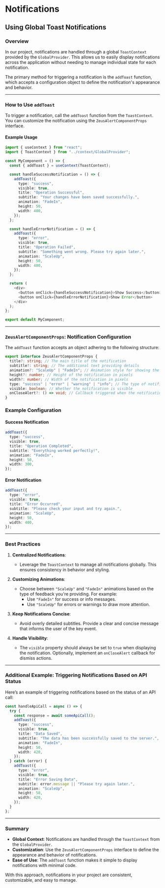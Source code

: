 # Notifications

## Using Global Toast Notifications

### Overview

In our project, notifications are handled through a global `ToastContext` provided by the `GlobalProvider`. This allows us to easily display notifications across the application without needing to manage individual state for each notification.

The primary method for triggering a notification is the `addToast` function, which accepts a configuration object to define the notification's appearance and behavior.

---

### How to Use `addToast`

To trigger a notification, call the `addToast` function from the `ToastContext`. You can customize the notification using the `ZeusAlertComponentProps` interface.

#### Example Usage

```typescript
import { useContext } from "react";
import { ToastContext } from "../context/GlobalProvider";

const MyComponent = () => {
  const { addToast } = useContext(ToastContext);

  const handleSuccessNotification = () => {
    addToast({
      type: "success",
      visible: true,
      title: "Operation Successful",
      subtitle: "Your changes have been saved successfully.",
      animation: "FadeIn",
      height: 50,
      width: 400,
    });
  };

  const handleErrorNotification = () => {
    addToast({
      type: "error",
      visible: true,
      title: "Operation Failed",
      subtitle: "Something went wrong. Please try again later.",
      animation: "ScaleUp",
      height: 50,
      width: 400,
    });
  };

  return (
    <div>
      <button onClick={handleSuccessNotification}>Show Success</button>
      <button onClick={handleErrorNotification}>Show Error</button>
    </div>
  );
};

export default MyComponent;
```

---

### `ZeusAlertComponentProps`: Notification Configuration

The `addToast` function accepts an object adhering to the following structure:

```typescript
export interface ZeusAlertComponentProps {
  title?: string; // The main title of the notification
  subtitle?: string; // The additional text providing details
  animation?: "ScaleUp" | "FadeIn"; // Animation style for showing the notification
  height?: number; // Height of the notification in pixels
  width?: number; // Width of the notification in pixels
  type: "success" | "error" | "warning" | "info"; // The type of notification
  visible: boolean; // Whether the notification is visible
  onCloseAlert?: () => void; // Callback triggered when the notification is dismissed
}
```

### Example Configuration

#### Success Notification

```typescript
addToast({
  type: "success",
  visible: true,
  title: "Operation Completed",
  subtitle: "Everything worked perfectly!",
  animation: "FadeIn",
  height: 50,
  width: 300,
});
```

#### Error Notification

```typescript
addToast({
  type: "error",
  visible: true,
  title: "Error Occurred",
  subtitle: "Please check your input and try again.",
  animation: "ScaleUp",
  height: 50,
  width: 400,
});
```

---

### Best Practices

1. **Centralized Notifications**:
   - Leverage the `ToastContext` to manage all notifications globally. This ensures consistency in behavior and styling.

2. **Customizing Animations**:
   - Choose between `"ScaleUp"` and `"FadeIn"` animations based on the type of feedback you're providing. For example:
     - Use `"FadeIn"` for success or info messages.
     - Use `"ScaleUp"` for errors or warnings to draw more attention.

3. **Keep Notifications Concise**:
   - Avoid overly detailed subtitles. Provide a clear and concise message that informs the user of the key event.

4. **Handle Visibility**:
   - The `visible` property should always be set to `true` when displaying the notification. Optionally, implement an `onCloseAlert` callback for dismiss actions.

---

### Additional Example: Triggering Notifications Based on API Status

Here’s an example of triggering notifications based on the status of an API call:

```typescript
const handleApiCall = async () => {
  try {
    const response = await someApiCall();
    addToast({
      type: "success",
      visible: true,
      title: "Data Saved",
      subtitle: "The data has been successfully saved to the server.",
      animation: "FadeIn",
      height: 50,
      width: 420,
    });
  } catch (error) {
    addToast({
      type: "error",
      visible: true,
      title: "Error Saving Data",
      subtitle: error.message || "Please try again later.",
      animation: "ScaleUp",
      height: 50,
      width: 420,
    });
  }
};
```

---

### Summary

- **Global Context**: Notifications are handled through the `ToastContext` from the `GlobalProvider`.
- **Customization**: Use the `ZeusAlertComponentProps` interface to define the appearance and behavior of notifications.
- **Ease of Use**: The `addToast` function makes it simple to display notifications with minimal code.

With this approach, notifications in your project are consistent, customizable, and easy to manage.

